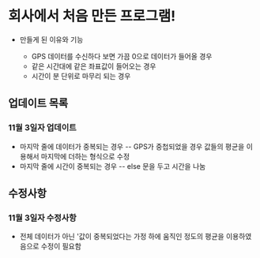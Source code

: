 # 회사에서 처음 만든 프로그램!

- 만들게 된 이유와 기능

  - GPS 데이터를 수신하다 보면 가끔 0으로 데이터가 들어올 경우
  - 같은 시간대에 같은 좌표값이 들어오는 경우
  - 시간이 분 단위로 마무리 되는 경우

## 업데이트 목록

### 11월 3일자 업데이트
- 마지막 줄에 데이터가 중복되는 경우
  -- GPS가 중첩되었을 경우 값들의 평균을 이용해서 마지막에 더하는 형식으로 수정
- 마지막 줄에 시간이 중복되는 경우
  -- else 문을 두고 시간을 나눔


## 수정사항

### 11월 3일자 수정사항

- 전체 데이터가 아닌 '값이 중복되었다는 가정 하에 움직인 정도의 평균을 이용하였음으로 수정이 필요함
